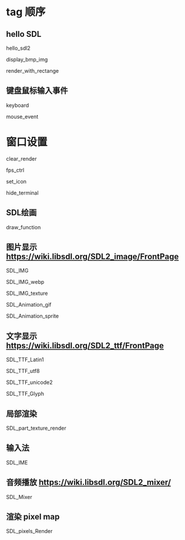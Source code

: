 # tag 顺序

## hello SDL
hello_sdl2

display_bmp_img

render_with_rectange

## 键盘鼠标输入事件
keyboard

mouse_event

# 窗口设置
clear_render

fps_ctrl

set_icon

hide_terminal

## SDL绘画
draw_function

## 图片显示 https://wiki.libsdl.org/SDL2_image/FrontPage
SDL_IMG

SDL_IMG_webp

SDL_IMG_texture

SDL_Animation_gif

SDL_Animation_sprite

## 文字显示 https://wiki.libsdl.org/SDL2_ttf/FrontPage
SDL_TTF_Latin1

SDL_TTF_utf8

SDL_TTF_unicode2

SDL_TTF_Glyph

## 局部渲染
SDL_part_texture_render

## 输入法
SDL_IME

## 音频播放 https://wiki.libsdl.org/SDL2_mixer/
SDL_Mixer

## 渲染 pixel map
SDL_pixels_Render